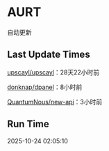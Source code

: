 # AURT

自动更新


## Last Update Times

[upscayl/upscayl](https://github.com/upscayl/upscayl)：28天22小时前

[donknap/dpanel](https://github.com/donknap/dpanel)：8小时前

[QuantumNous/new-api](https://github.com/QuantumNous/new-api)：3小时前


## Run Time
2025-10-24 02:05:10
